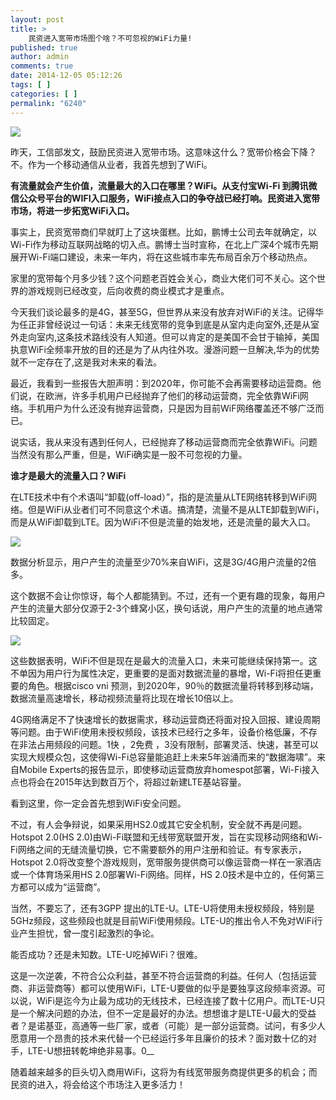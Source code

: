 ```yaml
---
layout: post
title: >
    民资进入宽带市场图个啥？不可忽视的WiFi力量!
published: true
author: admin
comments: true
date: 2014-12-05 05:12:26
tags: [ ]
categories: [ ]
permalink: "6240"
---
```

![][1]

昨天，工信部发文，鼓励民资进入宽带市场。这意味这什么？宽带价格会下降？不。作为一个移动通信从业者，我首先想到了WiFi。

**有流量就会产生价值，流量最大的入口在哪里？WiFi。从支付宝Wi-Fi 到腾讯微信公众号平台的WIFI入口服务，WiFi接点入口的争夺战已经打响。民资进入宽带市场，将进一步拓宽WiFi入口。**

事实上，民资宽带商们早就盯上了这块蛋糕。比如，鹏博士公司去年就确定，以Wi-Fi作为移动互联网战略的切入点。鹏博士当时宣称，在北上广深4个城市先期展开Wi-Fi端口建设，未来一年内，将在这些城市率先布局百余万个移动热点。

家里的宽带每个月多少钱？这个问题老百姓会关心，商业大佬们可不关心。这个世界的游戏规则已经改变，后向收费的商业模式才是重点。

今天我们谈论最多的是4G，甚至5G，但世界从来没有放弃对WiFi的关注。记得华为任正非曾经说过一句话：未来无线宽带的竞争到底是从室内走向室外,还是从室外走向室内,这条技术路线没有人知道。但可以肯定的是美国不会甘于输掉，美国执意WiFi全频率开放的目的还是为了从内往外攻。漫游问题一旦解决,华为的优势就不一定存在了,这是我对未来的看法。

最近，我看到一些报告大胆声明：到2020年，你可能不会再需要移动运营商。他们说，在欧洲，许多手机用户已经抛弃了他们的移动运营商，完全依靠WiFi网络。手机用户为什么还没有抛弃运营商，只是因为目前WiF网络覆盖还不够广泛而已。

说实话，我从来没有遇到任何人，已经抛弃了移动运营商而完全依靠WiFi。问题当然没有那么严重，但是，WiFi确实是一股不可忽视的力量。

**谁才是最大的流量入口？WiFi**

在LTE技术中有个术语叫“卸载(off-load）”，指的是流量从LTE网络转移到WiFi网络。但是WiFi从业者们可不同意这个术语。搞清楚，流量不是从LTE卸载到WiFi，而是从WiFi卸载到LTE。因为WiFi不但是流量的始发地，还是流量的最大入口。

![][2]

数据分析显示，用户产生的流量至少70%来自WiFi，这是3G/4G用户流量的2倍多。



这个数据不会让你惊讶，每个人都能猜到。不过，还有一个更有趣的现象，每用户产生的流量大部分仅源于2-3个蜂窝小区，换句话说，用户产生的流量的地点通常比较固定。

![][3]

这些数据表明，WiFi不但是现在是最大的流量入口，未来可能继续保持第一。这不单因为用户行为属性决定，更重要的是面对数据流量的暴增，Wi-Fi将担任更重要的角色。根据cisco vni 预测，到2020年，90％的数据流量将转移到移动端，数据流量高速增长，移动视频流量将比现在增长10倍以上。

4G网络满足不了快速增长的数据需求，移动运营商还将面对投入回报、建设周期等问题。由于WiFi使用未授权频段，该技术已经行之多年，设备价格低廉，不存在非法占用频段的问题。1快 ，2免费 ，3没有限制，部署灵活、快速，甚至可以实现大规模众包，这使得Wi-Fi总容量能追赶上未来5年汹涌而来的“数据海啸”。来自Mobile Experts的报告显示，即使移动运营商放弃homespot部署，Wi-Fi接入点也将会在2015年达到数百万个，将超过新建LTE基站容量。

看到这里，你一定会首先想到WiFi安全问题。

不过，有人会争辩说，如果采用HS2.0或其它安全机制，安全就不再是问题。Hotspot 2.0(HS 2.0)由Wi-Fi联盟和无线带宽联盟开发，旨在实现移动网络和Wi-Fi网络之间的无缝流量切换，它不需要额外的用户注册和验证。有专家表示，Hotspot 2.0将改变整个游戏规则，宽带服务提供商可以像运营商一样在一家酒店或一个体育场采用HS 2.0部署Wi-Fi网络。同样，HS 2.0技术是中立的，任何第三方都可以成为“运营商”。

当然，不要忘了，还有3GPP 提出的LTE-U。LTE-U将使用未授权频段，特别是5GHz频段，这些频段也就是目前WiFi使用频段。LTE-U的推出令人不免对WiFi行业产生担忧，曾一度引起激烈的争论。

能否成功？还是未知数。LTE-U吃掉WiFi？很难。

这是一次逆袭，不符合公众利益，甚至不符合运营商的利益。任何人（包括运营商、非运营商等）都可以使用WiFi，LTE-U要做的似乎是要独享这段频率资源。可以说，WiFi是迄今为止最为成功的无线技术，已经连接了数十亿用户。而LTE-U只是一个解决问题的办法，但不一定是最好的办法。想想谁才是LTE-U最大的受益者？是诺基亚，高通等一些厂家，或者（可能）是一部分运营商。试问，有多少人愿意用一个昂贵的技术来代替一个已经运行多年且廉价的技术？面对数十亿的对手，LTE-U想扭转乾坤绝非易事。0__

随着越来越多的巨头切入商用WiFi，这将为有线宽带服务商提供更多的机会；而民资的进入，将会给这个市场注入更多活力！

 [1]: http://yongz.com/yz/wp-content/uploads/2014/12/05752763e5a8bc513ee5965cbce72437.jpg
 [2]: http://yongz.com/yz/wp-content/uploads/2014/12/41c099be547eae49f1c8a6308b0e9235.jpg
 [3]: http://yongz.com/yz/wp-content/uploads/2014/12/28b0387eb57a6eb40c73099aaec4ca32.jpg